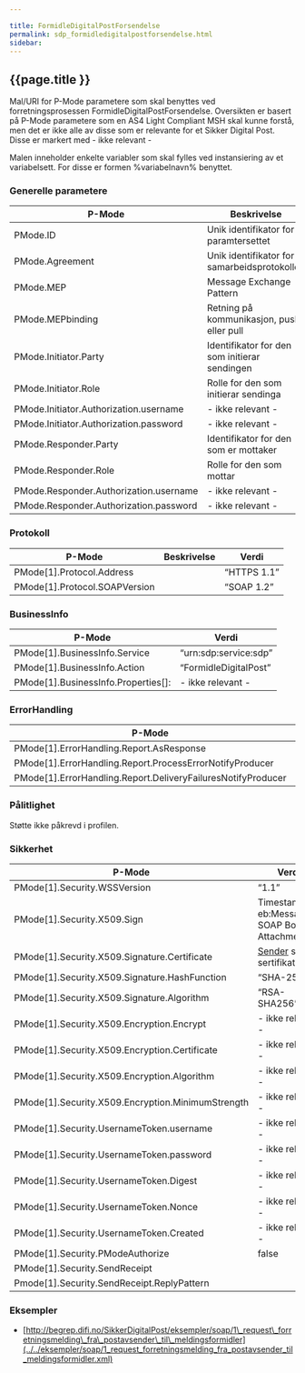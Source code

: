 ```yaml
---

title: FormidleDigitalPostForsendelse  
permalink: sdp_formidledigitalpostforsendelse.html
sidebar:
---
```


## {{page.title }}

Mal/URI for P-Mode parametere som skal benyttes ved forretningsprosessen
FormidleDigitalPostForsendelse. Oversikten er basert på P-Mode
parametere som en AS4 Light Compliant MSH skal kunne forstå, men det er
ikke alle av disse som er relevante for et Sikker Digital Post. Disse er
markert med - ikke relevant -

Malen inneholder enkelte variabler som skal fylles ved instansiering av
et variabelsett. For disse er formen %variabelnavn% benyttet.

### Generelle parametere

| P-Mode | Beskrivelse | Verdi |
| --- | --- | --- |
| PMode.ID | Unik identifikator for paramtersettet | %[Sender](../../forretningslag/StandardBusinessDocument/Sender.md)%-"FormidleDigitalPostForsendelse"-%versjon/løpenummer%) |
| PMode.Agreement | Unik identifikator for samarbeidsprotokollen | "http://begrep.difi.no/SikkerDigitalPost/1.0/transportlag/Meldingsutveksling/FormidleDigitalPostForsendelse" |
| PMode.MEP | Message Exchange Pattern | “http://www.oasis-open.org/committees/ebxml-msg/one-way” |
| PMode.MEPbinding | Retning på kommunikasjon, push eller pull | “http://www.oasis-open.org/committees/ebxml-msg/push” |
| PMode.Initiator.Party | Identifikator for den som initierar sendingen | %[Sender](../../forretningslag/StandardBusinessDocument/Sender.md)% |
| PMode.Initiator.Role | Rolle for den som initierar sendinga | [”Avsender“](../../begrep/Avsender.md) |
| PMode.Initiator.Authorization.username | \- ikke relevant - | \- ikke relevant - |
| PMode.Initiator.Authorization.password | \- ikke relevant - | \- ikke relevant - |
| PMode.Responder.Party | Identifikator for den som er mottaker | %[Receiver](../../forretningslag/StandardBusinessDocument/Receiver.md)% |
| PMode.Responder.Role | Rolle for den som mottar | “urn:sdp:meldingsformidler” |
| PMode.Responder.Authorization.username | \- ikke relevant - | \- ikke relevant - |
| PMode.Responder.Authorization.password | \- ikke relevant - | \- ikke relevant - |

### Protokoll

| P-Mode | Beskrivelse | Verdi |
| --- | --- | --- |
| PMode\[1\].Protocol.Address | | “HTTPS 1.1” |
| PMode\[1\].Protocol.SOAPVersion | | “SOAP 1.2”  |

### BusinessInfo

| P-Mode | Verdi |
| --- | --- |
| PMode\[1\].BusinessInfo.Service | “urn:sdp:service:sdp” |
| PMode\[1\].BusinessInfo.Action | “FormidleDigitalPost” |
| PMode\[1\].BusinessInfo.Properties\[\]: | \- ikke relevant - |

### ErrorHandling

| P-Mode | Verdi |
| --- | --- |
| PMode\[1\].ErrorHandling.Report.AsResponse | true  |
| PMode\[1\].ErrorHandling.Report.ProcessErrorNotifyProducer | true  |
| PMode\[1\].ErrorHandling.Report.DeliveryFailuresNotifyProducer | true  |

### Pålitlighet

Støtte ikke påkrevd i profilen.

### Sikkerhet

| P-Mode | Verdi |
| ---| --- |
| PMode\[1\].Security.WSSVersion | “1.1” |
| PMode\[1\].Security.X509.Sign | Timestamp, eb:Messaging, SOAP Body, Attachment |
| PMode\[1\].Security.X509.Signature.Certificate | [Sender](../../forretningslag/StandardBusinessDocument/Sender.md) sitt sertifikat |
| PMode\[1\].Security.X509.Signature.HashFunction | “SHA-256” |
| PMode\[1\].Security.X509.Signature.Algorithm | “RSA-SHA256” |
| PMode\[1\].Security.X509.Encryption.Encrypt | \- ikke relevant - |
| PMode\[1\].Security.X509.Encryption.Certificate | \- ikke relevant - |
| PMode\[1\].Security.X509.Encryption.Algorithm | \- ikke relevant - |
| PMode\[1\].Security.X509.Encryption.MinimumStrength | \- ikke relevant - |
| PMode\[1\].Security.UsernameToken.username | \- ikke relevant - |
| PMode\[1\].Security.UsernameToken.password | \- ikke relevant - |
| PMode\[1\].Security.UsernameToken.Digest | \- ikke relevant - |
| PMode\[1\].Security.UsernameToken.Nonce | \- ikke relevant - |
| PMode\[1\].Security.UsernameToken.Created | \- ikke relevant - |
| PMode\[1\].Security.PModeAuthorize | false |
| PMode\[1\].Security.SendReceipt | |
| Pmode\[1\].Security.SendReceipt.ReplyPattern | |

### Eksempler

  - [http://begrep.difi.no/SikkerDigitalPost/eksempler/soap/1\_request\_forretningsmelding\_fra\_postavsender\_til\_meldingsformidler](../../eksempler/soap/1_request_forretningsmelding_fra_postavsender_til_meldingsformidler.xml)

